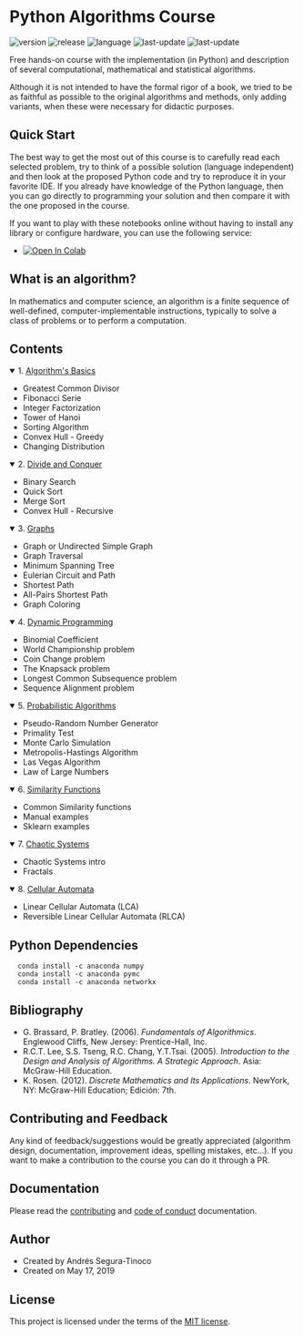 # Python Algorithms Course
![version](https://img.shields.io/badge/version-Pro-blue)
![release](https://img.shields.io/badge/release-1.2.3-blue)
![language](https://img.shields.io/badge/language-Python_3.7%7C3.8-brightgreen)
![last-update](https://img.shields.io/badge/last_update-10/18/2023-orange)
![last-update](https://img.shields.io/badge/license-MIT-orange)

Free hands-on course with the implementation (in Python) and description of several computational, mathematical and statistical algorithms.

Although it is not intended to have the formal rigor of a book, we tried to be as faithful as possible to the original algorithms and methods, only adding variants, when these were necessary for didactic purposes.

## Quick Start
The best way to get the most out of this course is to carefully read each selected problem, try to think of a possible solution (language independent) and then look at the proposed Python code and try to reproduce it in your favorite IDE. If you already have knowledge of the Python language, then you can go directly to programming your solution and then compare it with the one proposed in the course.

If you want to play with these notebooks online without having to install any library or configure hardware, you can use the following service:
- <a href="https://colab.research.google.com/github/ansegura7/Algorithms/blob/main/" target="_blank"><img src="https://colab.research.google.com/assets/colab-badge.svg" alt="Open In Colab"/></a>

## What is an algorithm?
In mathematics and computer science, an algorithm is a finite sequence of well-defined, computer-implementable instructions, typically to solve a class of problems or to perform a computation.

## Contents
<details open>
<summary>1. <a href="https://ansegura7.github.io/Algorithms/basics/AlgorithmsBasics.html" >Algorithm's Basics</a></summary>
<ul>
	<li>Greatest Common Divisor</li>
	<li>Fibonacci Serie</li>
	<li>Integer Factorization</li>
	<li>Tower of Hanoi</li>
	<li>Sorting Algorithm</li>
	<li>Convex Hull - Greedy</li>
	<li>Changing Distribution</li>
</ul>
</details>
<details open>
<summary>2. <a href="https://ansegura7.github.io/Algorithms/divide-and-conquer/DivideAndConquer.html" >Divide and Conquer</a></summary>
<ul>
	<li>Binary Search</li>
	<li>Quick Sort</li>
	<li>Merge Sort</li>
	<li>Convex Hull - Recursive</li>
</ul>
</details>
<details open>
<summary>3. <a href="https://ansegura7.github.io/Algorithms/graphs/Graphs.html" >Graphs</a></summary>
<ul>
	<li>Graph or Undirected Simple Graph</li>
	<li>Graph Traversal</li>
	<li>Minimum Spanning Tree</li>
	<li>Eulerian Circuit and Path</li>
	<li>Shortest Path</li>
	<li>All-Pairs Shortest Path</li>
	<li>Graph Coloring</li>
</ul>
</details>
<details open>
<summary>4. <a href="https://ansegura7.github.io/Algorithms/dynamic-programming/DynamicProgramming.html" >Dynamic Programming</a></summary>
<ul>
	<li>Binomial Coefficient</li>
	<li>World Championship problem</li>
	<li>Coin Change problem</li>
	<li>The Knapsack problem</li>
	<li>Longest Common Subsequence problem</li>
	<li>Sequence Alignment problem</li>
</ul>
</details>
<details open>
<summary>5. <a href="https://ansegura7.github.io/Algorithms/probabilistic-algorithms/ProbabilisticAlgorithms.html" >Probabilistic Algorithms</a></summary>
<ul>
	<li>Pseudo-Random Number Generator</li>
	<li>Primality Test</li>
	<li>Monte Carlo Simulation</li>
	<li>Metropolis-Hastings Algorithm</li>
	<li>Las Vegas Algorithm</li>
	<li>Law of Large Numbers</li>
</ul>
</details>
<details open>
<summary>6. <a href="https://ansegura7.github.io/Algorithms/similarity-functions/SimilarityFunctions.html" >Similarity Functions</a></summary>
<ul>
	<li>Common Similarity functions</li>
	<li>Manual examples</li>
	<li>Sklearn examples</li>
</ul>
</details>
<details open>
<summary>7. <a href="https://ansegura7.github.io/Algorithms/chaotic-systems/ChaoticSystems.html" >Chaotic Systems</a></summary>
<ul>
	<li>Chaotic Systems intro</li>
	<li>Fractals</li>
</ul>
</details>
<details open>
<summary>8. <a href="https://ansegura7.github.io/Algorithms/cellular-automata/CellularAutomata.html" >Cellular Automata</a></summary>
<ul>
	<li>Linear Cellular Automata (LCA)</li>
	<li>Reversible Linear Cellular Automata (RLCA)</li>
</ul>
</details>

## Python Dependencies
``` console
  conda install -c anaconda numpy
  conda install -c anaconda pymc
  conda install -c anaconda networkx
```

## Bibliography
- G. Brassard, P. Bratley. (2006). *Fundamentals of Algorithmics*. Englewood Cliffs, New Jersey: Prentice-Hall, Inc.
- R.C.T. Lee, S.S. Tseng, R.C. Chang, Y.T.Tsai. (2005). *Introduction to the Design and Analysis of Algorithms. A Strategic Approach*. Asia: McGraw-Hill Education.
- K. Rosen. (2012). *Discrete Mathematics and Its Applications*. NewYork, NY: McGraw-Hill Education; Edición: 7th.

## Contributing and Feedback
Any kind of feedback/suggestions would be greatly appreciated (algorithm design, documentation, improvement ideas, spelling mistakes, etc...). If you want to make a contribution to the course you can do it through a PR.

## Documentation
Please read the [contributing](https://github.com/ansegura7/Algorithms/blob/main/docs/CONTRIBUTING.md) and [code of conduct](https://github.com/ansegura7/Algorithms/blob/main/docs/CODE_OF_CONDUCT.md) documentation.

## Author
- Created by Andrés Segura-Tinoco
- Created on May 17, 2019

## License
This project is licensed under the terms of the <a href="https://github.com/ansegura7/Algorithms/blob/main/LICENSE">MIT license</a>.
